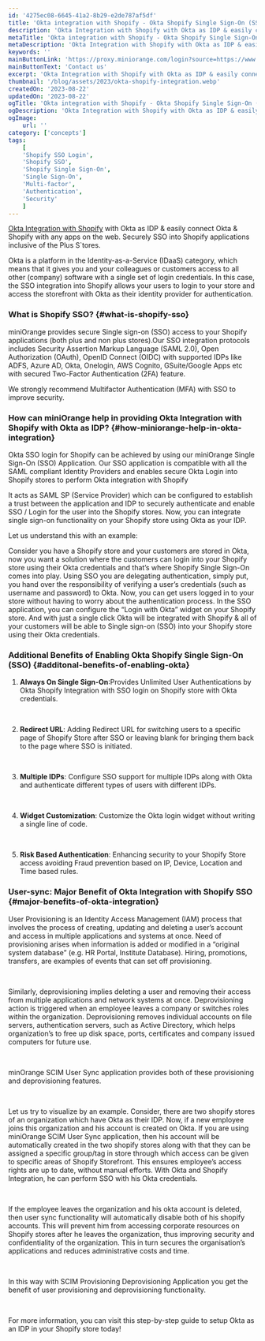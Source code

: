 ```yaml
---
id: '4275ec08-6645-41a2-8b29-e2de787af5df'
title: 'Okta integration with Shopify - Okta Shopify Single Sign-On (SSO)'
description: 'Okta Integration with Shopify with Okta as IDP & easily connect Okta & Shopify with any apps on the web. Securely SSO into Shopify applications inclusive of the Plus Stores.'
metaTitle: 'Okta integration with Shopify - Okta Shopify Single Sign-On (SSO)'
metaDescription: 'Okta Integration with Shopify with Okta as IDP & easily connect Okta & Shopify with any apps on the web. Securely SSO into Shopify applications inclusive of the Plus S`tores.'
keywords: ''
mainButtonLink: 'https://proxy.miniorange.com/login?source=https://www.miniorange.com/blog/ms-365-casb-for-microsoft-teams-security/'
mainButtonText: 'Contact us'
excerpt: 'Okta Integration with Shopify with Okta as IDP & easily connect Okta & Shopify with any apps on the web. Securely SSO into Shopify applications inclusive of the Plus Stores.'
thumbnail: '/blog/assets/2023/okta-shopify-integration.webp'
createdOn: '2023-08-22'
updatedOn: '2023-08-22'
ogTitle: 'Okta integration with Shopify - Okta Shopify Single Sign-On (SSO)'
ogDescription: 'Okta Integration with Shopify with Okta as IDP & easily connect Okta & Shopify with any apps on the web. Securely SSO into Shopify applications inclusive of the Plus S`tores.'
ogImage:
    url: ''
category: ['concepts']
tags:
    [
	'Shopify SSO Login',
    'Shopify SSO',
    'Shopify Single Sign-On',
    'Single Sign-On',
	'Multi-factor',
	'Authentication',
	'Security'
    ]
---
```


[Okta Integration with Shopify](https://plugins.miniorange.com/shopify-scim-user-provisioning) with Okta as IDP & easily connect Okta & Shopify with any apps on the web. Securely SSO into Shopify applications inclusive of the Plus S`tores.

Okta is a platform in the Identity-as-a-Service (IDaaS) category, which means that it gives you and your colleagues or customers access to all other (company) software with a single set of login credentials. In this case, the SSO integration into Shopify allows your users to login to your store and access the storefront with Okta as their identity provider for authentication.

### What is Shopify SSO? {#what-is-shopify-sso}

miniOrange provides secure Single sign-on (SSO) access to your Shopify applications (both plus and non plus stores).Our SSO integration protocols includes Security Assertion Markup Language (SAML 2.0), Open Authorization (OAuth), OpenID Connect (OIDC) with supported IDPs like ADFS, Azure AD, Okta, Onelogin, AWS Cognito, GSuite/Google Apps etc with secured Two-Factor Authentication (2FA) feature.

We strongly recommend Multifactor Authentication (MFA) with SSO to improve security.

### How can miniOrange help in providing Okta Integration with Shopify with Okta as IDP? {#how-miniorange-help-in-okta-integration}

Okta SSO login for Shopify can be achieved by using our miniOrange Single Sign-On (SSO) Application. Our SSO application is compatible with all the SAML compliant Identity Providers and enables secure Okta Login into Shopify stores to perform Okta integration with Shopify

It acts as SAML SP (Service Provider) which can be configured to establish a trust between the application and IDP to securely authenticate and enable SSO / Login for the user into the Shopify stores. Now, you can integrate single sign-on functionality on your Shopify store using Okta as your IDP.

Let us understand this with an example:

Consider you have a Shopify store and your customers are stored in Okta, now you want a solution where the customers can login into your Shopify store using their Okta credentials and that’s where Shopify Single Sign-On comes into play. Using SSO you are delegating authentication, simply put, you hand over the responsibility of verifying a user’s credentials (such as username and password) to Okta. Now, you can get users logged in to your store without having to worry about the authentication process. In the SSO application, you can configure the “Login with Okta” widget on your Shopify store. And with just a single click Okta will be integrated with Shopify & all of your customers will be able to Single sign-on (SSO) into your Shopify store using their Okta credentials.

### Additional Benefits of Enabling Okta Shopify Single Sign-On (SSO) {#additonal-benefits-of-enabling-okta}

1. **Always On Single Sign-On**:Provides Unlimited User Authentications by Okta Shopify Integration with SSO login on Shopify store with Okta credentials.

&nbsp;

2. **Redirect URL**: Adding Redirect URL for switching users to a specific page of Shopify Store after SSO or leaving blank for bringing them back to the page where SSO is initiated.

&nbsp;

3. **Multiple IDPs**: Configure SSO support for multiple IDPs along with Okta and authenticate different types of users with different IDPs.

&nbsp;

4. **Widget Customization**: Customize the Okta login widget without writing a single line of code.

&nbsp;

5. **Risk Based Authentication**: Enhancing security to your Shopify Store access avoiding Fraud prevention based on IP, Device, Location and Time based rules.

### User-sync: Major Benefit of Okta Integration with Shopify SSO {#major-benefits-of-okta-integration}

User Provisioning is an Identity Access Management (IAM) process that involves the process of creating, updating and deleting a user’s account and access in multiple applications and systems at once. Need of provisioning arises when information is added or modified in a “original system database” (e.g. HR Portal, Institute Database). Hiring, promotions, transfers, are examples of events that can set off provisioning.

&nbsp;

Similarly, deprovisioning implies deleting a user and removing their access from multiple applications and network systems at once. Deprovisioning action is triggered when an employee leaves a company or switches roles within the organization. Deprovisioning removes individual accounts on file servers, authentication servers, such as Active Directory, which helps organization’s to free up disk space, ports, certificates and company issued computers for future use.

&nbsp;

minOrange SCIM User Sync application provides both of these provisioning and deprovisioning features.

&nbsp;

Let us try to visualize by an example. Consider, there are two shopify stores of an organization which have Okta as their IDP. Now, if a new employee joins this organization and his account is created on Okta. If you are using miniOrange SCIM User Sync application, then his account will be automatically created in the two shopify stores along with that they can be assigned a specific group/tag in store through which access can be given to specific areas of Shopify Storefront. This ensures employee’s access rights are up to date, without manual efforts. With Okta and Shopify Integration, he can perform SSO with his Okta credentials.

&nbsp;

If the employee leaves the organization and his okta account is deleted, then user sync functionality will automatically disable both of his shopify accounts. This will prevent him from accessing corporate resources on Shopify stores after he leaves the organization, thus improving security and confidentiality of the organization. This in turn secures the organisation’s applications and reduces administrative costs and time.

&nbsp;

In this way with SCIM Provisioning Deprovisioning Application you get the benefit of user provisioning and deprovisioning functionality.

&nbsp;

For more information, you can visit this step-by-step guide to setup Okta as an IDP in your Shopify store today!
